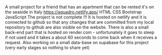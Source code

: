 A small project for a friend that has an apartment that can be rented it's on the seaside in Italy
https://aquadro.netlify.app/
HTML CSS Bootstrap JavaScript
The project is not complete !!!
It is hosted on netlify and it is connected to github so that any changes that are committed from my local repository to github are also visible on the website.
There is also a small back-end part that is hosted on render.com - unfortunately it goes to sleep if not used and it takes a about 60 seconds to come back when it receives a request.
Also working on a small data-base on supabase for this project (very early stages so nothing to share yet)
